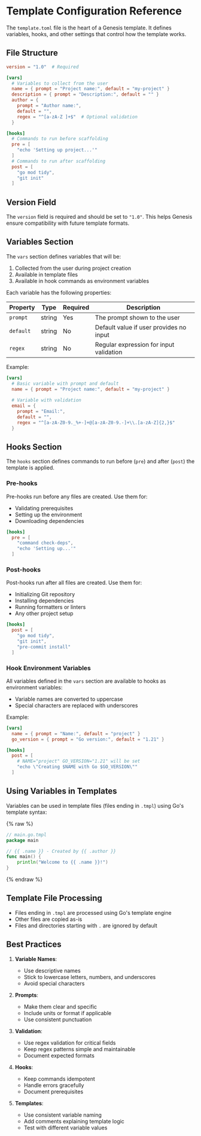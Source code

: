 # Template Configuration Reference

The `template.toml` file is the heart of a Genesis template. It defines variables, hooks, and other settings that control how the template works.

## File Structure

```toml
version = "1.0"  # Required

[vars]
  # Variables to collect from the user
  name = { prompt = "Project name:", default = "my-project" }
  description = { prompt = "Description:", default = "" }
  author = { 
    prompt = "Author name:", 
    default = "", 
    regex = "^[a-zA-Z ]+$"  # Optional validation
  }

[hooks]
  # Commands to run before scaffolding
  pre = [
    "echo 'Setting up project...'"
  ]
  # Commands to run after scaffolding
  post = [
    "go mod tidy",
    "git init"
  ]
```

## Version Field

The `version` field is required and should be set to `"1.0"`. This helps Genesis ensure compatibility with future template formats.

## Variables Section

The `vars` section defines variables that will be:
1. Collected from the user during project creation
2. Available in template files
3. Available in hook commands as environment variables

Each variable has the following properties:

| Property | Type | Required | Description |
|----------|------|----------|-------------|
| `prompt` | string | Yes | The prompt shown to the user |
| `default` | string | No | Default value if user provides no input |
| `regex` | string | No | Regular expression for input validation |

Example:
```toml
[vars]
  # Basic variable with prompt and default
  name = { prompt = "Project name:", default = "my-project" }
  
  # Variable with validation
  email = { 
    prompt = "Email:", 
    default = "", 
    regex = "^[a-zA-Z0-9._%+-]+@[a-zA-Z0-9.-]+\\.[a-zA-Z]{2,}$"
  }
```

## Hooks Section

The `hooks` section defines commands to run before (`pre`) and after (`post`) the template is applied.

### Pre-hooks

Pre-hooks run before any files are created. Use them for:
- Validating prerequisites
- Setting up the environment
- Downloading dependencies

```toml
[hooks]
  pre = [
    "command check-deps",
    "echo 'Setting up...'"
  ]
```

### Post-hooks

Post-hooks run after all files are created. Use them for:
- Initializing Git repository
- Installing dependencies
- Running formatters or linters
- Any other project setup

```toml
[hooks]
  post = [
    "go mod tidy",
    "git init",
    "pre-commit install"
  ]
```

### Hook Environment Variables

All variables defined in the `vars` section are available to hooks as environment variables:
- Variable names are converted to uppercase
- Special characters are replaced with underscores

Example:
```toml
[vars]
  name = { prompt = "Name:", default = "project" }
  go_version = { prompt = "Go version:", default = "1.21" }

[hooks]
  post = [
    # NAME="project" GO_VERSION="1.21" will be set
    "echo \"Creating $NAME with Go $GO_VERSION\""
  ]
```

## Using Variables in Templates

Variables can be used in template files (files ending in `.tmpl`) using Go's template syntax:

{% raw %}
```go
// main.go.tmpl
package main

// {{ .name }} - Created by {{ .author }}
func main() {
    println("Welcome to {{ .name }}!")
}
```
{% endraw %}

## Template File Processing

- Files ending in `.tmpl` are processed using Go's template engine
- Other files are copied as-is
- Files and directories starting with `.` are ignored by default

## Best Practices

1. **Variable Names**:
   - Use descriptive names
   - Stick to lowercase letters, numbers, and underscores
   - Avoid special characters

2. **Prompts**:
   - Make them clear and specific
   - Include units or format if applicable
   - Use consistent punctuation

3. **Validation**:
   - Use regex validation for critical fields
   - Keep regex patterns simple and maintainable
   - Document expected formats

4. **Hooks**:
   - Keep commands idempotent
   - Handle errors gracefully
   - Document prerequisites

5. **Templates**:
   - Use consistent variable naming
   - Add comments explaining template logic
   - Test with different variable values 